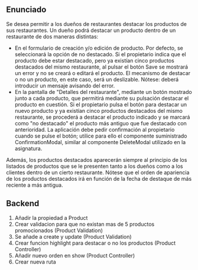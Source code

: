 ## Enunciado
Se desea permitir a los dueños de restaurantes destacar los productos de sus restaurantes. Un dueño podrá destacar un producto dentro de un restaurante de dos maneras distintas:

- En el formulario de creación y/o edición de producto. Por defecto, se seleccionará la opción de no destacado. Si el propietario indica que el producto debe estar destacado, pero ya existían cinco productos destacados del mismo restaurante, al pulsar el botón Save se mostrará un error y no se creará o editará el producto. El mecanismo de destacar o no un producto, en este caso, será un deslizable. Nótese: deberá introducir un mensaje avisando del error.
- En la pantalla de "Detalles del restaurante", mediante un botón mostrado junto a cada producto, que permitirá mediante su pulsación destacar el producto en cuestión. Si el propietario pulsa el botón para destacar un nuevo producto y ya existían cinco productos destacados del mismo restaurante, se procederá a destacar el producto indicado y se marcará como "no destacado" el producto más antiguo que fue destacado con anterioridad. La aplicación debe pedir confirmación al propietario cuando se pulse el botón; utilice para ello el componente suministrado ConfirmationModal, similar al componente DeleteModal utilizado en la asignatura.
  
Además, los productos destacados aparecerán siempre al principio de los listados de productos que se le presenten tanto a los dueños como a los clientes dentro de un cierto restaurante. Nótese que el orden de apariencia de los productos destacados irá en función de la fecha de destaque de más reciente a más antigua.

## Backend
1. Añadir la propiedad a Product
2. Crear validacion para que no existan mas de 5 productos promocionados (Product Validation)
3. Se añade a create y update (Product Validation)
4. Crear funcion highlight para destacar o no los productos (Product Controller)
5. Añadir nuevo orden en show (Product Controller)
6. Crear nueva ruta